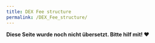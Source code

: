 ```yaml
---
title: DEX Fee structure
permalink: /DEX_Fee_structure/
---
```


**Diese Seite wurde noch nicht übersetzt. Bitte hilf mit! ❤**
